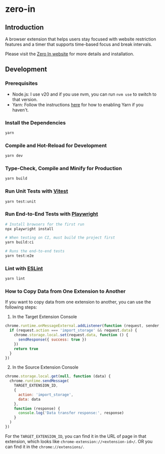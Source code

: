 # zero-in

## Introduction

A browser extension that helps users stay focused with website restriction features and a timer that supports time-based focus and break intervals.

Please visit the [Zero In website](https://zeroin.dev) for more details and installation.

## Development

### Prerequisites

- Node.js: I use v20 and if you use nvm, you can run `nvm use` to switch to that version.
- Yarn: Follow the instructions [here](https://yarnpkg.com/getting-started/install) for how to enabling Yarn if you haven't.

### Install the Dependencies

```sh
yarn
```

### Compile and Hot-Reload for Development

```sh
yarn dev
```

### Type-Check, Compile and Minify for Production

```sh
yarn build
```

### Run Unit Tests with [Vitest](https://vitest.dev/)

```sh
yarn test:unit
```

### Run End-to-End Tests with [Playwright](https://playwright.dev)

```sh
# Install browsers for the first run
npx playwright install

# When testing on CI, must build the project first
yarn build:ci

# Runs the end-to-end tests
yarn test:e2e
```

### Lint with [ESLint](https://eslint.org/)

```sh
yarn lint
```

### How to Copy Data from One Extension to Another

If you want to copy data from one extension to another, you can use the following steps:

1. In the Target Extension Console

```javascript
chrome.runtime.onMessageExternal.addListener(function (request, sender, sendResponse) {
  if (request.action === 'import_storage' && request.data) {
    chrome.storage.local.set(request.data, function () {
      sendResponse({ success: true })
    })
    return true
  }
})
```

2. In the Source Extension Console

```javascript
chrome.storage.local.get(null, function (data) {
  chrome.runtime.sendMessage(
    TARGET_EXTENSION_ID,
    {
      action: 'import_storage',
      data: data
    },
    function (response) {
      console.log('Data transfer response:', response)
    }
  )
})
```

For the `TARGET_EXTENSION_ID`, you can find it in the URL of page in that extension, which looks like `chrome-extension://<extension-id>/`. OR you can find it in the `chrome://extensions/`.
